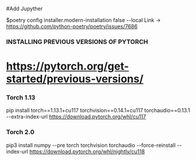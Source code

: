 #Add Jupyther 

$poetry config installer.modern-installation false  --local
Link -> https://github.com/python-poetry/poetry/issues/7686 


### INSTALLING PREVIOUS VERSIONS OF PYTORCH
# https://pytorch.org/get-started/previous-versions/
### Torch 1.13
pip install torch==1.13.1+cu117 torchvision==0.14.1+cu117 torchaudio==0.13.1 --extra-index-url https://download.pytorch.org/whl/cu117

### Torch 2.0
pip3 install numpy --pre torch torchvision torchaudio --force-reinstall --index-url https://download.pytorch.org/whl/nightly/cu118